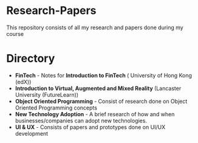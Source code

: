 # Research-Papers
This repository consists of all my research and papers done during my course

# Directory
* **FinTech** - Notes for **Introduction to FinTech** ( University of Hong Kong (edX)) 
* **Introduction to Virtual, Augmented and Mixed Reality** (Lancaster University (FutureLearn))
* **Object Oriented Programming** - Consist of research done on Object Oriented Programming concepts
* **New Technology Adoption** - A brief research of how and when businesses/companies can adopt new technologies.
* **UI & UX** - Consists of papers and prototypes done on UI/UX development 

